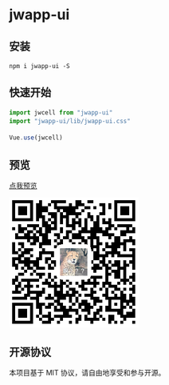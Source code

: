 # jwapp-ui

## 安装
```
npm i jwapp-ui -S
```
## 快速开始
```javascript
import jwcell from "jwapp-ui"
import "jwapp-ui/lib/jwapp-ui.css"

Vue.use(jwcell)
```

## 预览
[点我预览](https://adewrer.github.io/jwapp-ui/dist/index.html#/)

 ![Alt](https://raw.githubusercontent.com/adewrer/jwapp-ui/gh-pages/public/qrcode.png)
 
 ## 开源协议
本项目基于 MIT 协议，请自由地享受和参与开源。


